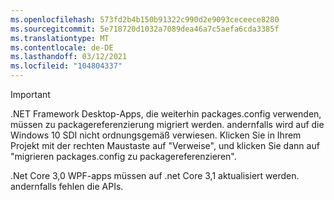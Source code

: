 ```yaml
---
ms.openlocfilehash: 573fd2b4b150b91322c990d2e9093ceceece8280
ms.sourcegitcommit: 5e718720d1032a7089dea46a7c5aefa6cda3385f
ms.translationtype: MT
ms.contentlocale: de-DE
ms.lasthandoff: 03/12/2021
ms.locfileid: "104804337"
---
```

> [!IMPORTANT]
> .NET Framework Desktop-Apps, die weiterhin packages.config verwenden, müssen zu packagereferenzierung migriert werden. andernfalls wird auf die Windows 10 SDI nicht ordnungsgemäß verwiesen. Klicken Sie in Ihrem Projekt mit der rechten Maustaste auf "Verweise", und klicken Sie dann auf "migrieren packages.config zu packagereferenzieren".
> 
> .Net Core 3,0 WPF-apps müssen auf .net Core 3,1 aktualisiert werden. andernfalls fehlen die APIs.